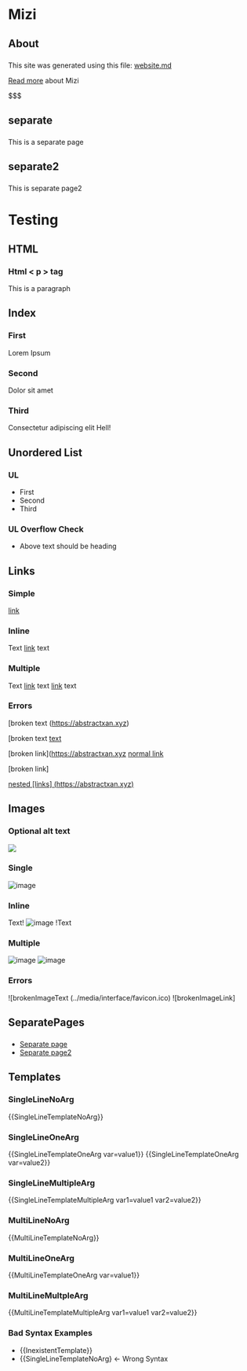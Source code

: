 # Mizi
## About
###  
This site was generated using this file: [website.md](https://raw.githubusercontent.com/AbstractXan/Mizi/master/src/website.md)

[Read more](https://github.com/abstractxan/mizi) about Mizi

$$$ 
## separate
###  
This is a separate page
## separate2
###  
This is separate page2

# Testing
## HTML
### Html &lt; p &gt; tag
<p>This is a paragraph</p>

## Index
### First
Lorem Ipsum
### Second
Dolor sit amet
### Third
Consectetur adipiscing elit
Hell!

## Unordered List
### UL
- First
- Second
- Third
### UL Overflow Check
- Above text should be heading 

## Links
### Simple
[link](https://www.abstractxan.xyz)
### Inline
Text [link](https://abstractxan.xyz) text
### Multiple
Text [link](https://abstractxan.xyz) text [link](https://abstractxan.xyz) text
### Errors
[broken text (https://abstractxan.xyz)

[broken text [text](https://abstractxan.xyz)

[broken link](https://abstractxan.xyz [normal link](https://www.abstractxan.xyz)

[broken link]

[nested [links] (https://abstractxan.xyz)](https://google.com)

## Images
### Optional alt text
![](../media/interface/favicon.ico)
### Single
![image](../media/interface/favicon.ico)
### Inline
Text! ![image](../media/interface/favicon.ico) !Text
### Multiple
![image](../media/interface/favicon.ico) ![image](../media/interface/favicon.ico)
### Errors
![brokenImageText (../media/interface/favicon.ico)
![brokenImageLink]

## SeparatePages
###  
- [Separate page](separate.html)
- [Separate page2](separate2.html)


## Templates
### SingleLineNoArg
{{SingleLineTemplateNoArg}}
### SingleLineOneArg
{{SingleLineTemplateOneArg var=value1}}
{{SingleLineTemplateOneArg var=value2}}
### SingleLineMultipleArg
{{SingleLineTemplateMultipleArg var1=value1 var2=value2}}
### MultiLineNoArg
{{MultiLineTemplateNoArg}}
### MultiLineOneArg
{{MultiLineTemplateOneArg var=value1}}
### MultiLineMultpleArg
{{MultiLineTemplateMultipleArg var1=value1 var2=value2}}

### Bad Syntax Examples
- {{InexistentTemplate}}
- {{SingleLineTemplateNoArg} <- Wrong Syntax